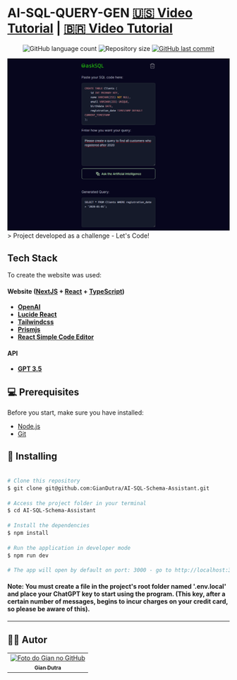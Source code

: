 # AI-SQL-QUERY-GEN [:us: Video Tutorial](https://www.youtube.com/watch?v=5T5D4kfVNG8) | [:brazil: Video Tutorial](https://www.youtube.com/watch?v=vkOblTUN2MA)




<p align="center">
  <img alt="GitHub language count" src="https://img.shields.io/github/languages/count/GianDutra/AI-SQL-Schema-Assistant?color=%2304D361">

  <img alt="Repository size" src="https://img.shields.io/github/repo-size/GianDutra/AI-SQL-Schema-Assistant">

   <a href="https://github.com/GianDutra/AI-SQL-Schema-Assistant/commits/master">
    <img alt="GitHub last commit" src="https://img.shields.io/github/last-commit/GianDutra/AI-SQL-Schema-Assistant">
  </a>
  
</p>
<img src="./.github/1.png" alt="AI-SQL-Schema-Assistant" title="AI-SQL-Schema-Assistant">
> Project developed as a challenge - Let's Code!

## Tech Stack

To create the website was used:

#### **Website**  ([NextJS](https://nextjs.org/)  + [React](https://reactjs.org/) + [TypeScript](https://www.typescriptlang.org/))

- **[OpenAI](https://platform.openai.com/)**
- **[Lucide React](https://phosphoricons.com/)**
- **[Tailwindcss](https://tailwindcss.com/)**
- **[Prismjs](https://prismjs.com/)**
- **[React Simple Code Editor](https://github.com/satya164/react-simple-code-editor)**
  
#### **API**
- **[GPT 3.5](https://platform.openai.com/)**

## 💻 Prerequisites
Before you start, make sure you have installed:

* [Node.js](https://nodejs.org/en/)
* [Git](https://git-scm.com)

## 🚀 Installing <AI-SQL-Schema-Assistant>

 
```bash

# Clone this repository
$ git clone git@github.com:GianDutra/AI-SQL-Schema-Assistant.git

# Access the project folder in your terminal
$ cd AI-SQL-Schema-Assistant

# Install the dependencies
$ npm install

# Run the application in developer mode
$ npm run dev

# The app will open by default on port: 3000 - go to http://localhost:3000/

```
#### Note: You must create a file in the project's root folder named '.env.local' and place your ChatGPT key to start using the program. (This key, after a certain number of messages, begins to incur charges on your credit card, so please be aware of this).
---


## 👨‍💼 Autor

<table>
  <tr>
    <td align="center">
      <a href="#">
        <img src="https://github.com/GianDutra.png" width="100px;" alt="Foto do Gian no GitHub"/><br>
        <sub>
          <b>Gian Dutra</b>
        </sub>
      </a>
    </td>
  </tr>
</table>
